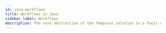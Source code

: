 ```yaml
---
id: java-workflows
title: Workflows in Java
sidebar_label: Workflows
description: The core abstraction of the Temporal solution is a fault-oblivious stateful Workflow.
---
```

